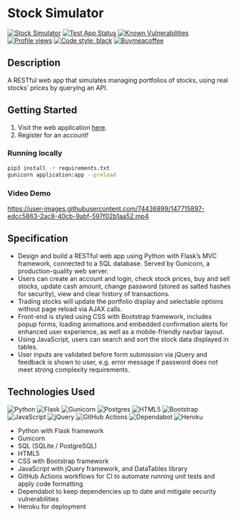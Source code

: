 # Stock Simulator

[![Stock Simulator](https://img.shields.io/website-up-down-green-red/https/danieltsiang.github.io.svg)](https://stock-simulator-dt.herokuapp.com/)
[![Test App Status](https://github.com/DanielTsiang/stock-simulator/actions/workflows/test-app.yml/badge.svg)](https://github.com/DanielTsiang/stock-simulator/actions/workflows/test-app.yml)
[![Known Vulnerabilities](https://snyk.io/test/github/DanielTsiang/stock-simulator/badge.svg)](https://snyk.io/test/github/DanielTsiang/stock-simulator)
[![Profile views](https://gpvc.arturio.dev/stock-simulator)](https://gpvc.arturio.dev/stock-simulator)
[![Code style: black](https://img.shields.io/badge/code%20style-black-000000.svg)](https://github.com/psf/black)
[![Buymeacoffee](https://badgen.net/badge/icon/buymeacoffee?icon=buymeacoffee&label)](https://www.buymeacoffee.com/dantsiang8)

## Description
A RESTful web app that simulates managing portfolios of stocks, using real stocks’ prices by querying an API.

## Getting Started
1. Visit the web application [here](https://stock-simulator-dt.herokuapp.com/).
2. Register for an account!

### Running locally
```bash
pip3 install -r requirements.txt
gunicorn application:app --preload
```

### Video Demo
https://user-images.githubusercontent.com/74436899/147715897-edcc5863-2ac8-40cb-9abf-597f02b1aa52.mp4

## Specification
* Design and build a RESTful web app using Python with Flask’s MVC framework, connected to a SQL database. Served by Gunicorn, a production-quality web server.
* Users can create an account and login, check stock prices, buy and sell stocks, update cash amount, change password (stored as salted hashes for security), view and clear history of transactions.
* Trading stocks will update the portfolio display and selectable options without page reload via AJAX calls.
* Front-end is styled using CSS with Bootstrap framework, includes popup forms, loading animations and embedded confirmation alerts for enhanced user experience, as well as a mobile-friendly navbar layout.
* Using JavaScript, users can search and sort the stock data displayed in tables.
* User inputs are validated before form submission via jQuery and feedback is shown to user, e.g. error message if password does not meet strong complexity requirements.

## Technologies Used
![Python](https://img.shields.io/badge/python-3670A0?logo=python&logoColor=ffdd54)
![Flask](https://img.shields.io/badge/flask-%23000.svg?logo=flask&logoColor=white)
![Gunicorn](https://img.shields.io/badge/gunicorn-%298729.svg?logo=gunicorn&logoColor=white)
![Postgres](https://img.shields.io/badge/postgres-%23316192.svg?logo=postgresql&logoColor=white)
![HTML5](https://img.shields.io/badge/html5-%23E34F26.svg?logo=html5&logoColor=white)
![Bootstrap](https://img.shields.io/badge/bootstrap-%23563D7C.svg?logo=bootstrap&logoColor=white)
![JavaScript](https://img.shields.io/badge/javascript-%23323330.svg?logo=javascript&logoColor=%23F7DF1E)
![jQuery](https://img.shields.io/badge/jquery-%230769AD.svg?logo=jquery&logoColor=white)
![GitHub Actions](https://img.shields.io/badge/github%20actions-%232671E5.svg?logo=githubactions&logoColor=white)
![Dependabot](https://img.shields.io/badge/dependabot-025E8C?logo=dependabot&logoColor=white)
![Heroku](https://img.shields.io/badge/heroku-%23430098.svg?logo=heroku&logoColor=white)

* Python with Flask framework
* Gunicorn
* SQL (SQLite / PostgreSQL)
* HTML5
* CSS with Bootstrap framework
* JavaScript with jQuery framework, and DataTables library
* GitHub Actions workflows for CI to automate running unit tests and apply code formatting
* Dependabot to keep dependencies up to date and mitigate security vulnerabilities
* Heroku for deployment
